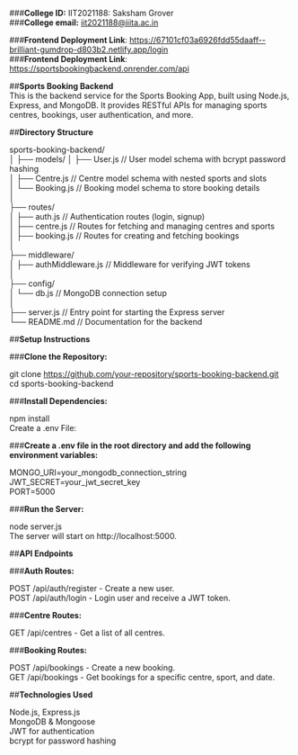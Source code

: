 ###**College ID:** IIT2021188: Saksham Grover <br>
###**College email:** iit2021188@iiita.ac.in <br>

###**Frontend Deployment Link**: https://67101cf03a6926fdd55daaff--brilliant-gumdrop-d803b2.netlify.app/login <br>
###**Frontend Deployment Link**: https://sportsbookingbackend.onrender.com/api <br>

##**Sports Booking Backend** <br>
This is the backend service for the Sports Booking App, built using Node.js, Express, and MongoDB. It provides RESTful APIs for managing sports centres, bookings, user authentication, and more.

##**Directory Structure** <br>

sports-booking-backend/ <br>
│
├── models/
│   ├── User.js           // User model schema with bcrypt password hashing <br>
│   ├── Centre.js         // Centre model schema with nested sports and slots <br>
│   └── Booking.js        // Booking model schema to store booking details <br>
│ <br>
├── routes/ <br>
│   ├── auth.js           // Authentication routes (login, signup) <br>
│   ├── centre.js         // Routes for fetching and managing centres and sports <br>
│   ├── booking.js        // Routes for creating and fetching bookings <br>
│ <br>
├── middleware/ <br>
│   ├── authMiddleware.js // Middleware for verifying JWT tokens <br>
│ <br>
├── config/ <br>
│   └── db.js             // MongoDB connection setup <br>
│ <br>
├── server.js             // Entry point for starting the Express server <br> 
└── README.md             // Documentation for the backend <br>

##**Setup Instructions** <br>

###**Clone the Repository:** <br>

git clone https://github.com/your-repository/sports-booking-backend.git <br>
cd sports-booking-backend

###**Install Dependencies:** <br>

npm install <br>
Create a .env File: 

###**Create a .env file in the root directory and add the following environment variables:** <br>

MONGO_URI=your_mongodb_connection_string <br>
JWT_SECRET=your_jwt_secret_key <br>
PORT=5000

###**Run the Server:**

node server.js <br>
The server will start on http://localhost:5000. <br>

##**API Endpoints**

###**Auth Routes:** <br>

POST /api/auth/register - Create a new user. <br>
POST /api/auth/login - Login user and receive a JWT token. <br>

###**Centre Routes:** <br>

GET /api/centres - Get a list of all centres.

###**Booking Routes:** <br>

POST /api/bookings - Create a new booking. <br>
GET /api/bookings - Get bookings for a specific centre, sport, and date.

##**Technologies Used** <br>

Node.js, Express.js <br>
MongoDB & Mongoose  <br>
JWT for authentication <br>
bcrypt for password hashing <br>

